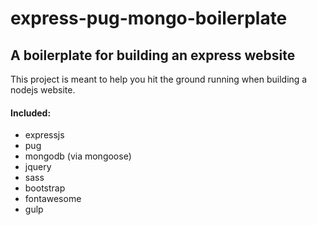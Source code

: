 # express-pug-mongo-boilerplate

## A boilerplate for building an express website

This project is meant to help you hit the ground running when building a nodejs website.

#### Included:
* expressjs
* pug
* mongodb (via mongoose)
* jquery
* sass
* bootstrap
* fontawesome
* gulp
